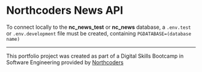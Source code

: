 # Northcoders News API

To connect locally to the **nc_news_test** or **nc_news** database, a `.env.test` or `.env.development` file must be created, containing `PGDATABASE=(database name)`

---

This portfolio project was created as part of a Digital Skills Bootcamp in Software Engineering provided by [Northcoders](https://northcoders.com/)
